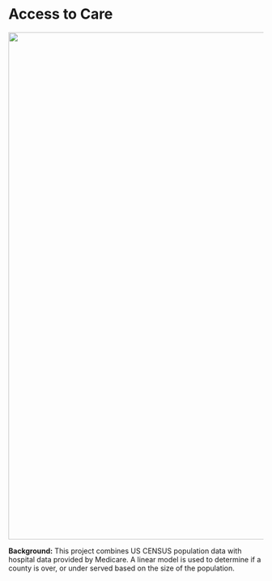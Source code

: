 
<!-- README.md is generated from README.Rmd. Please edit that file -->

# Access to Care

<img src="man/figures/access-to-care-diagram.png" width = "1000px">

**Background:** This project combines US CENSUS population data with
hospital data provided by Medicare. A linear model is used to determine
if a county is over, or under served based on the size of the
population.
